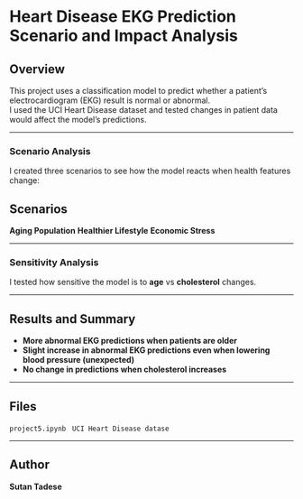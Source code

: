 # Heart Disease EKG Prediction Scenario and Impact Analysis

## Overview

This project uses a classification model to predict whether a patient’s electrocardiogram (EKG) result is normal or abnormal.  
I used the UCI Heart Disease dataset and tested changes in patient data would affect the model’s predictions.

---

###  Scenario Analysis

I created three scenarios to see how the model reacts when health features change:

##  Scenarios  

 **Aging Population** 
 **Healthier Lifestyle** 
 **Economic Stress** 

 ---

### Sensitivity Analysis

I tested how sensitive the model is to **age** vs **cholesterol** changes.  

---

## Results and  Summary

- **More abnormal EKG predictions when patients are older**
- **Slight increase in abnormal EKG predictions even when lowering blood pressure (unexpected)**
- **No change in predictions when cholesterol increases**

---

## Files

 `project5.ipynb` 
 ` UCI Heart Disease datase`
 
---

## Author

**Sutan Tadese**  
